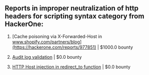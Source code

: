 ## Reports in improper neutralization of http headers for scripting syntax category from HackerOne:

1. [Cache poisoning via X-Forwarded-Host in www.shopify.com/partners/blog](https://hackerone.com/reports/977851) | $1000.0 bounty

2. [Audit log validation](https://hackerone.com/reports/296632) | $0.0 bounty

3. [HTTP Host injection in redirect_to function](https://hackerone.com/reports/888176) | $0.0 bounty

